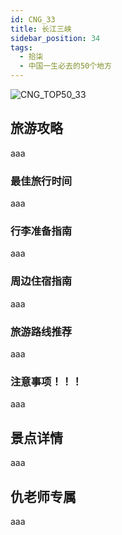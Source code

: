 ```yaml
---
id: CNG_33
title: 长江三峡
sidebar_position: 34
tags:
  - 拾柒
  - 中国一生必去的50个地方
---
```

![CNG_TOP50_33](/img/love/CNG_TOP50/33.png)

## 旅游攻略

aaa

### 最佳旅行时间

aaa

### 行李准备指南

aaa

### 周边住宿指南

aaa

### 旅游路线推荐

aaa

### 注意事项！！！

aaa

## 景点详情

aaa

## 仇老师专属

aaa
